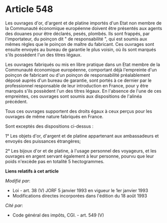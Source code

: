 # Article 548

Les ouvrages d'or, d'argent et de platine importés d'un Etat non membre de la Communauté économique européenne doivent être
présentés aux agents des douanes pour être déclarés, pesés, plombés. Ils sont frappés, par l'importateur, du poinçon dit " de
responsabilité ", qui est soumis aux mêmes règles que le poinçon de maître du fabricant. Ces ouvrages sont ensuite envoyés au
bureau de garantie le plus voisin, où ils sont marqués s'ils possèdent l'un des titres légaux.

Les ouvrages fabriqués ou mis en libre pratique dans un Etat membre de la Communauté économique européenne, comportant déjà
l'empreinte d'un poinçon de fabricant ou d'un poinçon de responsabilité préalablement déposé auprès d'un bureau de garantie,
sont portés à ce dernier par le professionnel responsable de leur introduction en France, pour y être marqués s'ils possèdent
l'un des titres légaux. En l'absence de l'une de ces empreintes, ces ouvrages sont soumis aux dispositions de l'alinéa
précédent.

Tous ces ouvrages supportent des droits égaux à ceux perçus pour les ouvrages de même nature fabriqués en France.

Sont exceptés des dispositions ci-dessus :

1° Les objets d'or, d'argent et de platine appartenant aux ambassadeurs et envoyés des puissances étrangères;

2° Les bijoux d'or et de platine, à l'usage personnel des voyageurs, et les ouvrages en argent servant également à leur
personne, pourvu que leur poids n'excède pas en totalité 5 hectogrammes.

**Liens relatifs à cet article**

_Modifié par_:

  - Loi - art. 38 (V) JORF 5 janvier 1993 en vigueur le 1er janvier 1993
  - Modifications directes incorporées dans l'édition du 18 août 1993

_Cité par_:

  - Code général des impôts, CGI. - art. 549 (V)
